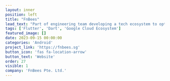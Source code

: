 ```yaml
---
layout: inner
position: left
title: "FnBees"
lead_text: "Part of engineering team developing a tech ecosystem to optimize the operation of Restaurants / F&B operators."
tags: ['Flutter', 'Dart', 'Google Cloud Ecosystem']
featured_image: []
date: 2023-09-15 00:00:00
categories: 'Android'
project_link: 'https://fnbees.sg'
button_icon: 'fas fa-location-arrow'
button_text: 'Website'
order: 27
visible: 1
company: 'FnBees Pte. Ltd.'
---
```


